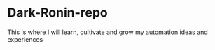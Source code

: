 # Dark-Ronin-repo
This is where I will learn, cultivate and grow my automation ideas and experiences
